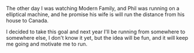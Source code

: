 The other day I was watching Modern Family, and Phil was running on a elliptical machine, and he promise his wife is will run the distance from his house to Canada.

I decided to take this goal and next year I'll be running from somewhere to somewhere else, I don't know it yet, but the idea will be fun, and it will keep me going and motivate me to run.
